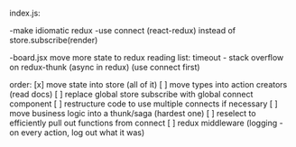 index.js:

-make idiomatic redux
-use connect (react-redux) instead of store.subscribe(render)

-board.jsx
move more state to redux
reading list: timeout - stack overflow on redux-thunk (async in redux) (use connect first)



order:
[x] move state into store (all of it)
[ ] move types into action creators (read docs)
[ ] replace global store subscribe with global connect component
[ ] restructure code to use multiple connects if necessary
[ ] move business logic into a thunk/saga (hardest one)
[ ] reselect to efficiently pull out functions from connect
[ ] redux middleware (logging - on every action, log out what it was)
